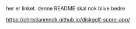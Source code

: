 her er linket. denne README skal nok blive bedre

https://christianmndk.github.io/diskgolf-score-app/

